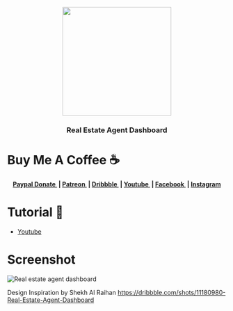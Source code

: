 
<p align="center"><img src="https://user-images.githubusercontent.com/61135648/99339682-2e8d3900-28b9-11eb-9671-df722e920c5b.png" width=250></p>

<h3 align="center">
Real Estate Agent Dashboard</h3>

# Buy Me A Coffee ☕
<p align="center">
	<b>
		<a href="https://www.paypal.me/am523">
			Paypal Donate
		</a>&nbsp;|
		<a href="https://www.patreon.com/user/creators?u=43122521">
			Patreon
		</a>&nbsp;|
		<a href="https://dribbble.com/am523_">
			Dribbble
		</a>&nbsp;|
		<a href="https://www.youtube.com/channel/UCwI8AQlBewsdxbyk2r4n9CQ">
			Youtube
		</a>&nbsp;|
		<a href="https://web.facebook.com/project523">
			Facebook
		</a>&nbsp;|
		<a href="https://www.instagram.com/0x0000523am/">
			Instagram
		</a>
	</b>
  </p>
  


# Tutorial 📸
- <a href="https://youtu.be/wbC96pFDUJ4">
			Youtube
		</a> 

# Screenshot
![Real estate agent dashboard](https://user-images.githubusercontent.com/61135648/102726551-a76d2e00-435a-11eb-9d72-106fd0adefbb.gif)

Design Inspiration by Shekh Al Raihan https://dribbble.com/shots/11180980-Real-Estate-Agent-Dashboard

